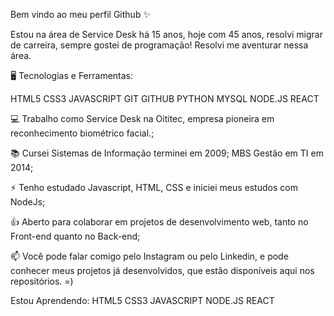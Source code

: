 Bem vindo ao meu perfil Github ✨

Estou na área de Service Desk há 15 anos, hoje com 45 anos, resolvi migrar de carreira, sempre gostei de programação! Resolvi me aventurar nessa área. 



🖥️ Tecnologias e Ferramentas:


HTML5 CSS3 JAVASCRIPT GIT GITHUB PYTHON MYSQL NODE.JS REACT

💻 Trabalho como Service Desk na Oititec, empresa pioneira em reconhecimento biométrico facial.;

📚 Cursei Sistemas de Informação terminei em 2009; MBS Gestão em TI em 2014; 

⚡ Tenho estudado Javascript, HTML, CSS e iniciei meus estudos com NodeJs;

👍 Aberto para colaborar em projetos de desenvolvimento web, tanto no Front-end quanto no Back-end;



📫 Você pode falar comigo pelo Instagram ou pelo Linkedin, e pode conhecer meus projetos já desenvolvidos, que estão disponíveis aqui nos repositórios. =)


Estou Aprendendo:
HTML5 CSS3 JAVASCRIPT NODE.JS REACT
